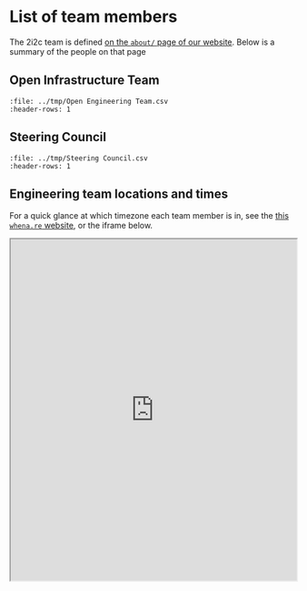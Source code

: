 # List of team members

The 2i2c team is defined [on the `about/` page of our website](https://2i2c.org/about/).
Below is a summary of the people on that page

## Open Infrastructure Team

```{csv-table}
:file: ../tmp/Open Engineering Team.csv
:header-rows: 1
```

## Steering Council

```{csv-table}
:file: ../tmp/Steering Council.csv
:header-rows: 1
```

## Engineering team locations and times

For a quick glance at which timezone each team member is in, see the [this `whena.re` website](https://whena.re/2i2c-engineering-team), or the iframe below.

<div class="full-width">
    <iframe style="width: 100%; height: 600px" src="https://whena.re/2i2c-engineering-team" />
</div>
